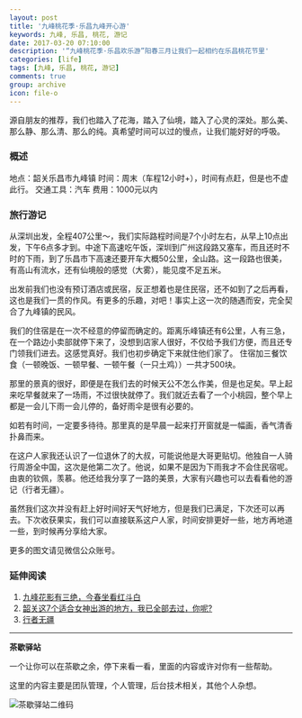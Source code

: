 ```yaml
---
layout: post
title: '九峰桃花季·乐昌九峰开心游'
keywords: 九峰, 乐昌, 桃花, 游记
date: 2017-03-20 07:10:00
description: '“九峰桃花季·乐昌欢乐游”阳春三月让我们一起相约在乐昌桃花节里'
categories: [life]
tags: [九峰, 乐昌, 桃花, 游记]
comments: true
group: archive
icon: file-o
---
```


源自朋友的推荐，我们也踏入了花海，踏入了仙境，踏入了心灵的深处。那么美、那么静、那么清、那么的纯。真希望时间可以过的慢点，让我们能好好的呼吸。

<!--more-->

### 概述 ###

地点：韶关乐昌市九峰镇
时间：周末（车程12小时+），时间有点赶，但是也不虚此行。
交通工具：汽车
费用：1000元以内

### 旅行游记 ###

从深圳出发，全程407公里～，我们实际路程时间是7个小时左右，从早上10点出发，下午6点多才到。中途下高速吃午饭，深圳到广州这段路又塞车，而且还时不时的下雨，到了乐昌市下高速还要开车大概50公里，全山路。这一段路也很美，有高山有流水，还有仙境般的感觉（大雾），能见度不足五米。

出发前我们也没有预订酒店或民宿，反正想着也是住民宿，还不如到了之后再看，这也是我们一贯的作风。有更多的乐趣，对吧！事实上这一次的随遇而安，完全契合了九峰镇的民风。

我们的住宿是在一次不经意的停留而确定的。距离乐峰镇还有6公里，人有三急，在一个路边小卖部就停下来了，没想到店家人很好，不仅给予我们方便，而且还专门领我们进去。这感觉真好。我们也初步确定下来就住他们家了。
住宿加三餐饮食（一顿晚饭、一顿早餐、一顿午餐（一只土鸡））一共才500块。

那里的景真的很好，即便是在我们去的时候天公不怎么作美，但是也足矣。早上起来吃早餐就来了一场雨，不过很快就停了。我们就近去看了一个小桃园，整个早上都是一会儿下雨一会儿停的，备好雨伞是很有必要的。

如若有时间，一定要多待待。那里真的是早晨一起来打开窗就是一幅画，香气清香扑鼻而来。

在这户人家我还认识了一位退休了的大叔，可能说他是大哥更贴切。他独自一人骑行周游全中国，这次是他第二次了。他说，如果不是因为下雨我才不会住民宿呢。由衷的钦佩，羡慕。他还给我分享了一路的美景，大家有兴趣也可以去看看他的游记（行者无疆）。

虽然我们这次并没有赶上好时间好天气好地方，但是我们已满足，下次还可以再去。下次收获果实，我们可以直接联系这户人家，时间安排更好一些，地方再地道一些，到时候再分享给大家。

更多的图文请见微信公众账号。

### 延伸阅读 ###

1. [九峰花影有三绝，今春坐看红斗白](http://mp.weixin.qq.com/s/WbMLPZxSUTYOsr-cnnqxTg)
2. [韶关这7个适合女神出游的地方，我已全部去过，你呢?](http://mp.weixin.qq.com/s/9q7QXANqAxI9VXt2j0Ii4A)
3. [行者无疆](https://www.meipian.cn/f4azdc6)

----

**茶歇驿站**

一个让你可以在茶歇之余，停下来看一看，里面的内容或许对你有一些帮助。

这里的内容主要是团队管理，个人管理，后台技术相关，其他个人杂想。

![茶歇驿站二维码](http://ww4.sinaimg.cn/large/824dcde4gw1f358o5j022j20by0bywf8.jpg)
